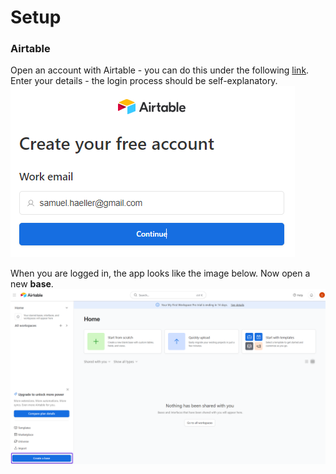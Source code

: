 # Setup


### Airtable
Open an account with Airtable - you can do this under the following [link](https://airtable.com/signup). Enter your details - the login process should be self-explanatory. 
![Alt Image Text](./Images/Airtable_Login1.png "Login")


When you are logged in, the app looks like the image below. Now open a new **base**.
![Alt Image Text](./Images/Airtable_Setup.png "Setup")




